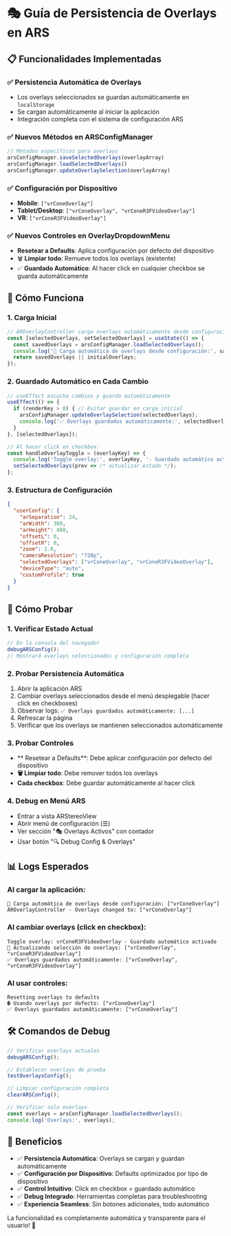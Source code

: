 # 🎭 Guía de Persistencia de Overlays en ARS

## 📋 Funcionalidades Implementadas

### ✅ **Persistencia Automática de Overlays**
- Los overlays seleccionados se guardan automáticamente en `localStorage`
- Se cargan automáticamente al iniciar la aplicación
- Integración completa con el sistema de configuración ARS

### ✅ **Nuevos Métodos en ARSConfigManager**
```javascript
// Métodos específicos para overlays
arsConfigManager.saveSelectedOverlays(overlayArray)
arsConfigManager.loadSelectedOverlays()
arsConfigManager.updateOverlaySelection(overlayArray)
```

### ✅ **Configuración por Dispositivo**
- **Mobile**: `["vrConeOverlay"]`
- **Tablet/Desktop**: `["vrConeOverlay", "vrConeR3FVideoOverlay"]`
- **VR**: `["vrConeR3FVideoOverlay"]`

### ✅ **Nuevos Controles en OverlayDropdownMenu**
-  **Resetear a Defaults**: Aplica configuración por defecto del dispositivo
- 🗑️ **Limpiar todo**: Remueve todos los overlays (existente)
- ✅ **Guardado Automático**: Al hacer click en cualquier checkbox se guarda automáticamente

## 🔧 Cómo Funciona

### 1. **Carga Inicial**
```javascript
// AROverlayController carga overlays automáticamente desde configuración
const [selectedOverlays, setSelectedOverlays] = useState(() => {
  const savedOverlays = arsConfigManager.loadSelectedOverlays();
  console.log('🔄 Carga automática de overlays desde configuración:', savedOverlays);
  return savedOverlays || initialOverlays;
});
```

### 2. **Guardado Automático en Cada Cambio**
```javascript
// useEffect escucha cambios y guarda automáticamente
useEffect(() => {
  if (renderKey > 0) { // Evitar guardar en carga inicial
    arsConfigManager.updateOverlaySelection(selectedOverlays);
    console.log('✅ Overlays guardados automáticamente:', selectedOverlays);
  }
}, [selectedOverlays]);

// Al hacer click en checkbox:
const handleOverlayToggle = (overlayKey) => {
  console.log('Toggle overlay:', overlayKey, '- Guardado automático activado');
  setSelectedOverlays(prev => /* actualizar estado */);
};
```

### 3. **Estructura de Configuración**
```json
{
  "userConfig": {
    "arSeparation": 24,
    "arWidth": 380,
    "arHeight": 480,
    "offsetL": 0,
    "offsetR": 0,
    "zoom": 1.0,
    "cameraResolution": "720p",
    "selectedOverlays": ["vrConeOverlay", "vrConeR3FVideoOverlay"],
    "deviceType": "auto",
    "customProfile": true
  }
}
```

## 🧪 Cómo Probar

### 1. **Verificar Estado Actual**
```javascript
// En la consola del navegador
debugARSConfig();
// Mostrará overlays seleccionados y configuración completa
```

### 2. **Probar Persistencia Automática**
1. Abrir la aplicación ARS
2. Cambiar overlays seleccionados desde el menú desplegable (hacer click en checkboxes)
3. Observar logs: `✅ Overlays guardados automáticamente: [...]`
4. Refrescar la página
5. Verificar que los overlays se mantienen seleccionados automáticamente

### 3. **Probar Controles**
- ** Resetear a Defaults**: Debe aplicar configuración por defecto del dispositivo
- **🗑️ Limpiar todo**: Debe remover todos los overlays
- **Cada checkbox**: Debe guardar automáticamente al hacer click

### 4. **Debug en Menú ARS**
- Entrar a vista ARStereoView
- Abrir menú de configuración (☰)
- Ver sección "🎭 Overlays Activos" con contador
- Usar botón "🔍 Debug Config & Overlays"

## 📊 Logs Esperados

### Al cargar la aplicación:
```
🔄 Carga automática de overlays desde configuración: ["vrConeOverlay"]
AROverlayController - Overlays changed to: ["vrConeOverlay"]
```

### Al cambiar overlays (click en checkbox):
```
Toggle overlay: vrConeR3FVideoOverlay - Guardado automático activado
🔄 Actualizando selección de overlays: ["vrConeOverlay", "vrConeR3FVideoOverlay"]
✅ Overlays guardados automáticamente: ["vrConeOverlay", "vrConeR3FVideoOverlay"]
```

### Al usar controles:
```
Resetting overlays to defaults
� Usando overlays por defecto: ["vrConeOverlay"]
✅ Overlays guardados automáticamente: ["vrConeOverlay"]
```

## 🛠️ Comandos de Debug

```javascript
// Verificar overlays actuales
debugARSConfig();

// Establecer overlays de prueba
testOverlaysConfig();

// Limpiar configuración completa
clearARSConfig();

// Verificar solo overlays
const overlays = arsConfigManager.loadSelectedOverlays();
console.log('Overlays:', overlays);
```

## 🎯 Beneficios

- ✅ **Persistencia Automática**: Overlays se cargan y guardan automáticamente
- ✅ **Configuración por Dispositivo**: Defaults optimizados por tipo de dispositivo
- ✅ **Control Intuitivo**: Click en checkbox = guardado automático
- ✅ **Debug Integrado**: Herramientas completas para troubleshooting
- ✅ **Experiencia Seamless**: Sin botones adicionales, todo automático

La funcionalidad es completamente automática y transparente para el usuario! 🚀
